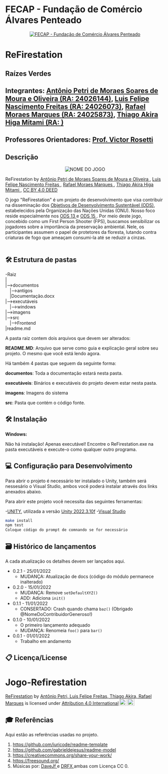# FECAP - Fundação de Comércio Álvares Penteado

<p align="center">
<a href= "https://www.fecap.br/"><img src="https://encrypted-tbn0.gstatic.com/images?q=tbn:ANd9GcRhZPrRa89Kma0ZZogxm0pi-tCn_TLKeHGVxywp-LXAFGR3B1DPouAJYHgKZGV0XTEf4AE&usqp=CAU" alt="FECAP - Fundação de Comércio Álvares Penteado" border="0"></a>
</p>

# ReFirestation

## Raízes Verdes

## Integrantes: <a href="https://github.com/AntonioPetri">Antônio Petri de Moraes Soares de Moura e Oliveira (RA: 24026144)</a>, <a href="https://github.com/LuisFeitas">Luis Felipe Nascimento Freitas (RA: 24026073)</a>, <a href="https://github.com/RafaMoraesMarques">Rafael Moraes Marques (RA: 24025873)</a>, <a href="https://github.com/ThiagoAkira0">Thiago Akira Higa Mitami (RA: )</a>

## Professores Orientadores: <a href="https://www.linkedin.com/in/victorbarq/">Prof. Victor Rosetti</a>

## Descrição

<p align="center">
<img src="https://i.ibb.co/M6J0zmx/Imagem-para-a-capa.jpg" alt="NOME DO JOGO" border="0">
  
  ReFirestation by <a href="https://github.com/AntonioPetri">Antônio Petri de Moraes Soares de Moura e Oliveira </a>, <a href="https://github.com/LuisFeitas">Luis Felipe Nascimento Freitas </a>, <a href="https://github.com/RafaMoraesMarques">Rafael Moraes Marques </a>, <a href="https://github.com/ThiagoAkira0">Thiago Akira Higa Mitami </a>, <a rel="license" href="https://creativecommons.org/licenses/by/4.0/">CC BY 4.0 DEED</a>

O jogo "ReFirestation" é um projeto de desenvolvimento que visa contribuir na disseminação dos <a href="https://brasil.un.org/pt-br/sdgs">Objetivos de Desenvolvimento Sustentável (ODS)</a>, estabelecidos pela Organização das Nações Unidas (ONU). Nosso foco reside especialmente nos <a href="https://brasil.un.org/pt-br/sdgs/13">ODS 13 </a> e <a href="https://brasil.un.org/pt-br/sdgs/15">ODS 15 </a>. Por meio deste jogo, concebido como um First Person Shooter (FPS), buscamos sensibilizar os jogadores sobre a importância da preservação ambiental. Nele, os participantes assumem o papel de protetores da floresta, lutando contra criaturas de fogo que ameaçam consumi-la até se reduzir a cinzas.
<br><br>


## 🛠 Estrutura de pastas

-Raiz<br>
|<br>
|-->documentos<br>
  &emsp;|-->antigos<br>
  &emsp;|Documentação.docx<br>
|-->executáveis<br>
  &emsp;|-->windows<br>
|-->imagens<br>
|-->src<br>
  &emsp;|-->Frontend<br>
|readme.md<br>

A pasta raiz contem dois arquivos que devem ser alterados:

<b>README.MD</b>: Arquivo que serve como guia e explicação geral sobre seu projeto. O mesmo que você está lendo agora.

Há também 4 pastas que seguem da seguinte forma:

<b>documentos</b>: Toda a documentação estará nesta pasta.

<b>executáveis</b>: Binários e executáveis do projeto devem estar nesta pasta.

<b>imagens</b>: Imagens do sistema

<b>src</b>: Pasta que contém o código fonte.

## 🛠 Instalação

<b>Windows:</b>

Não há instalação! Apenas executável!
Encontre o ReFirestation.exe na pasta executáveis e execute-o como qualquer outro programa.


## 💻 Configuração para Desenvolvimento

Para abrir o projeto é necessário ter instalado o Unity, também será nessesário o Visual Studio, ambos você poderá instalar através dos links anexados abaixo.

Para abrir este projeto você necessita das seguintes ferramentas:

-<a href="https://unity.com/pt/download">UNITY</a>, utilizada a versão <a href="https://unity.com/releases/editor/whats-new/2022.3.10">Unity 2022.3.10f</a>
-<a href="https://visualstudio.microsoft.com/pt-br/#vs-section">Visual Studio</a>

```sh
make install
npm test
Coloque código do prompt de comnando se for necessário
```

## 🗃 Histórico de lançamentos

A cada atualização os detalhes devem ser lançados aqui.

* 0.2.1 - 25/01/2022
    * MUDANÇA: Atualização de docs (código do módulo permanece inalterado)
* 0.2.0 - 15/01/2022
    * MUDANÇA: Remove `setDefaultXYZ()`
    * ADD: Adiciona `init()`
* 0.1.1 - 11/01/2022
    * CONSERTADO: Crash quando chama `baz()` (Obrigado @NomeDoContribuidorGeneroso!)
* 0.1.0 - 10/01/2022
    * O primeiro lançamento adequado
    * MUDANÇA: Renomeia `foo()` para `bar()`
* 0.0.1 - 01/01/2022
    * Trabalho em andamento

## 📋 Licença/License

# Jogo-Refirestation

<p xmlns:cc="http://creativecommons.org/ns" xmlns:dct="http://purl.org/dc/terms/"><a property="dct:title" rel="cc:attributionURL" href="https://github.com/AntonioPetri/Jogo-Refirestation">ReFirestation</a> by <a rel="cc:attributionURL dct:creator" property="cc:attributionName" href="https://github.com/AntonioPetri">Antônio Petri, Luis Felipe Freitas, Thiago Akira, Rafael Marques</a> is licensed under <a href="http://creativecommons.org/licenses/by/4.0/?ref=chooser-v1" target="_blank" rel="license noopener noreferrer" style="display:inline-block;">Attribution 4.0 International<img style="height:22px!important;margin-left:3px;vertical-align:text-bottom;" src="https://mirrors.creativecommons.org/presskit/icons/cc.svg?ref=chooser-v1"><img style="height:22px!important;margin-left:3px;vertical-align:text-bottom;" src="https://mirrors.creativecommons.org/presskit/icons/by.svg?ref=chooser-v1"></a></p>

## 🎓 Referências

Aqui estão as referências usadas no projeto.

1. <https://github.com/iuricode/readme-template>
2. <https://github.com/gabrieldejesus/readme-model>
3. <https://creativecommons.org/share-your-work/>
4. <https://freesound.org/>
5. Músicas por: <a href="https://freesound.org/people/DaveJf/sounds/616544/"> DaveJf </a> e <a href="https://freesound.org/people/DRFX/sounds/338986/"> DRFX </a> ambas com Licença CC 0.
